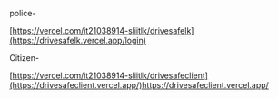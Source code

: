 police-

[https://vercel.com/it21038914-sliitlk/drivesafelk](https://drivesafelk.vercel.app/login)


Citizen-

[https://vercel.com/it21038914-sliitlk/drivesafeclient](https://drivesafeclient.vercel.app/)https://drivesafeclient.vercel.app/


